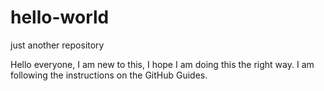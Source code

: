 # hello-world
just another repository


Hello everyone,
  I am new to this, I hope I am doing this the right way. I am following the instructions on the GitHub Guides.
